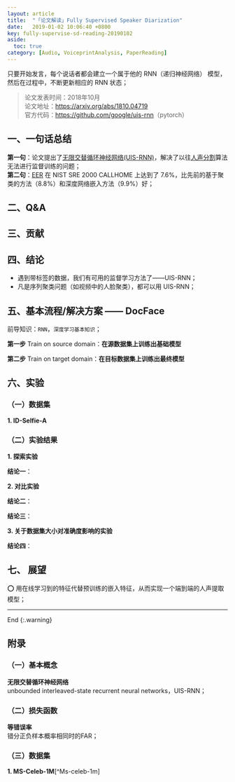 ```yaml
---
layout: article
title:  "「论文解读」Fully Supervised Speaker Diarization"
date:   2019-01-02 10:06:40 +0800
key: fully-supervise-sd-reading-20190102
aside:
  toc: true
category: [Audio, VoiceprintAnalysis, PaperReading]
---
```


只要开始发言，每个说话者都会建立一个属于他的 RNN（递归神经网络） 模型，然后在过程中，不断更新相应的 RNN 状态；  


>论文发表时间：2018年10月  
论文地址：<https://arxiv.org/abs/1810.04719>  
官方代码：<https://github.com/google/uis-rnn>（pytorch）  


## 一、一句话总结  
**第一句**：论文提出了[无限交替循环神经网络(UIS-RNN)](#UIS_RNN)，解决了以往[人声分割](/Audio/VoiceprintAnalysis/2018-12-29-speaker-diarization.html)算法无法进行监督训练的问题；         
**第二句**：[EER](#EER) 在 NIST SRE 2000 CALLHOME 上达到了 7.6%，比先前的基于聚类的方法（8.8%）和深度网络嵌入方法（9.9%）好；     

## 二、Q&A  


## 三、贡献  

## 四、结论  
- 遇到带标签的数据，我们有可用的监督学习方法了——UIS-RNN；  
- 凡是序列聚类问题（如视频中的人脸聚类），都可以用 UIS-RNN；  

## 五、基本流程/解决方案 —— <span id="DocFace">DocFace</span>  
前导知识：`RNN`，`深度学习基本知识`；  

**第一步** Train on source domain：**在源数据集上训练出基础模型**   

**第二步** Train on target domain：**在目标数据集上训练出最终模型**  


## 六、实验  


### <span id="dataset">（一）数据集</span>

<span id="ID-Selfie-A">**1. ID-Selfie-A**</span>  

### （二）实验结果   

<span id="explore">**1. 探索实验**</span>    

**结论一**：  

<span id="compare">**2. 对比实验**</span>  

**结论二**：  

**结论三**：  

<span id="dataset_size">**3. 关于数据集大小对准确度影响的实验**</span>  

**结论四**：  

## 七、 展望
:o: 用在线学习到的特征代替预训练的嵌入特征，从而实现一个端到端的人声提取模型；  

-------------------  
 End
{:.warning}  

## 附录  
### （一）基本概念  
<span id="UIS_RNN">**无限交替循环神经网络**</span>  
unbounded interleaved-state recurrent neural networks，UIS-RNN；  

### （二）损失函数  
<span id="EER">**等错误率**</span>  
错分正负样本概率相同时的FAR；  

### （三）数据集
<span id="MS-Celeb-1M">**1. MS-Celeb-1M**[^Ms-celeb-1m]</span>  
